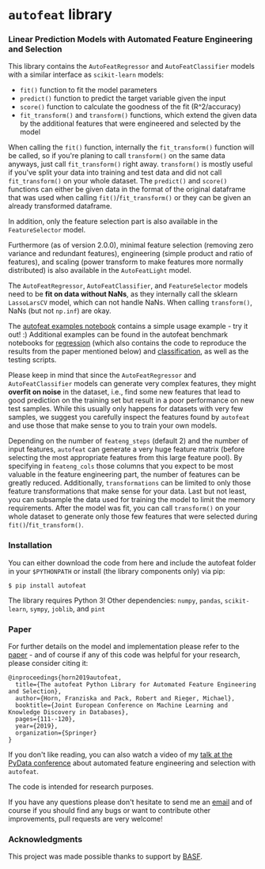 # `autofeat` library
### Linear Prediction Models with Automated Feature Engineering and Selection

This library contains the `AutoFeatRegressor` and `AutoFeatClassifier` models with a similar interface as `scikit-learn` models:
- `fit()` function to fit the model parameters
- `predict()` function to predict the target variable given the input
- `score()` function to calculate the goodness of the fit (R^2/accuracy)
- `fit_transform()` and `transform()` functions, which extend the given data by the additional features that were engineered and selected by the model

When calling the `fit()` function, internally the `fit_transform()` function will be called, so if you're planing to call `transform()` on the same data anyways, just call `fit_transform()` right away. `transform()` is mostly useful if you've split your data into training and test data and did not call `fit_transform()` on your whole dataset. The `predict()` and `score()` functions can either be given data in the format of the original dataframe that was used when calling `fit()`/`fit_transform()` or they can be given an already transformed dataframe.

In addition, only the feature selection part is also available in the `FeatureSelector` model.

Furthermore (as of version 2.0.0), minimal feature selection (removing zero variance and redundant features), engineering (simple product and ratio of features), and scaling (power transform to make features more normally distributed) is also available in the `AutoFeatLight` model.

The `AutoFeatRegressor`, `AutoFeatClassifier`, and `FeatureSelector` models need to be **fit on data without NaNs**, as they internally call the sklearn `LassoLarsCV` model, which can not handle NaNs. When calling `transform()`, NaNs (but not `np.inf`) are okay.

The [autofeat examples notebook](https://github.com/cod3licious/autofeat/blob/master/autofeat_examples.ipynb) contains a simple usage example - try it out! :) Additional examples can be found in the autofeat benchmark notebooks for [regression](https://github.com/cod3licious/autofeat/blob/master/autofeat_benchmark_regression.ipynb) (which also contains the code to reproduce the results from the paper mentioned below) and [classification](https://github.com/cod3licious/autofeat/blob/master/autofeat_benchmark_classification.ipynb), as well as the testing scripts.

Please keep in mind that since the `AutoFeatRegressor` and `AutoFeatClassifier` models can generate very complex features, they might **overfit on noise** in the dataset, i.e., find some new features that lead to good prediction on the training set but result in a poor performance on new test samples. While this usually only happens for datasets with very few samples, we suggest you carefully inspect the features found by `autofeat` and use those that make sense to you to train your own models.

Depending on the number of `feateng_steps` (default 2) and the number of input features, `autofeat` can generate a very huge feature matrix (before selecting the most appropriate features from this large feature pool). By specifying in `feateng_cols` those columns that you expect to be most valuable in the feature engineering part, the number of features can be greatly reduced. Additionally, `transformations` can be limited to only those feature transformations that make sense for your data. Last but not least, you can subsample the data used for training the model to limit the memory requirements. After the model was fit, you can call `transform()` on your whole dataset to generate only those few features that were selected during `fit()`/`fit_transform()`.


### Installation
You can either download the code from here and include the autofeat folder in your `$PYTHONPATH` or install (the library components only) via pip:

    $ pip install autofeat

The library requires Python 3! Other dependencies: `numpy`, `pandas`, `scikit-learn`, `sympy`, `joblib`, and `pint`


### Paper
For further details on the model and implementation please refer to the [paper](https://arxiv.org/abs/1901.07329)  - and of course if any of this code was helpful for your research, please consider citing it:
```
@inproceedings{horn2019autofeat,
  title={The autofeat Python Library for Automated Feature Engineering and Selection},
  author={Horn, Franziska and Pack, Robert and Rieger, Michael},
  booktitle={Joint European Conference on Machine Learning and Knowledge Discovery in Databases},
  pages={111--120},
  year={2019},
  organization={Springer}
}
```

If you don't like reading, you can also watch a video of my [talk at the PyData conference](https://www.youtube.com/watch?v=4-4pKPv9lJ4) about automated feature engineering and selection with `autofeat`.

The code is intended for research purposes.

If you have any questions please don't hesitate to send me an [email](mailto:cod3licious@gmail.com) and of course if you should find any bugs or want to contribute other improvements, pull requests are very welcome!

### Acknowledgments

This project was made possible thanks to support by [BASF](https://www.basf.com).
